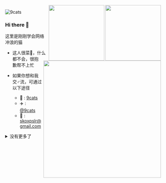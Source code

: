 <img align="right" src="https://img-blog.csdnimg.cn/20210226213308726.jpg" width='180px'>
<img align="right" src="https://img-blog.csdnimg.cn/20210226213359387.jpg" width='180px'>

![9cats](https://count.getloli.com/get/@:9cats?theme=rule34)

### Hi there 👋

这里是刚刚学会网络冲浪的猫

<img align="right" src="https://img-blog.csdnimg.cn/20210226213343878.jpg" width='380px'>

- 这人很菜🐓，什么都不会，很抱歉帮不上忙

- 如果你想和我交♂流，可通过以下途径
    - 🐧 : [9cats](http://wpa.qq.com/msgrd?v=3&uin=123337671&site=qq&menu=yes)
    - ✈️ : [@9cats](https://t.me/ninocats)
    - 📧 : <skoxpslr@gmail.com>

<details markdown='1'><summary>没有更多了</summary>
<p>我很穷</p>
<p>如果有活干，可以叫上我试试</p>
</details>